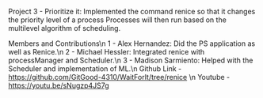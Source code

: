 Project 3 - Prioritize it: Implemented the command renice so that it changes the priority level of a process Processes will then run based on the multilevel algorithm of scheduling.

Members and Contributions\n
1 - Alex Hernandez: Did the PS application as well as Renice.\n
2 - Michael Hessler: Integrated renice with processManager and Scheduler.\n
3 - Madison Sarmiento: Helped with the Scheduler and implementation of ML.\n
Github Link - https://github.com/GitGood-4310/WaitForIt/tree/renice \n
Youtube - https://youtu.be/sNugzp4JS7g 
 
